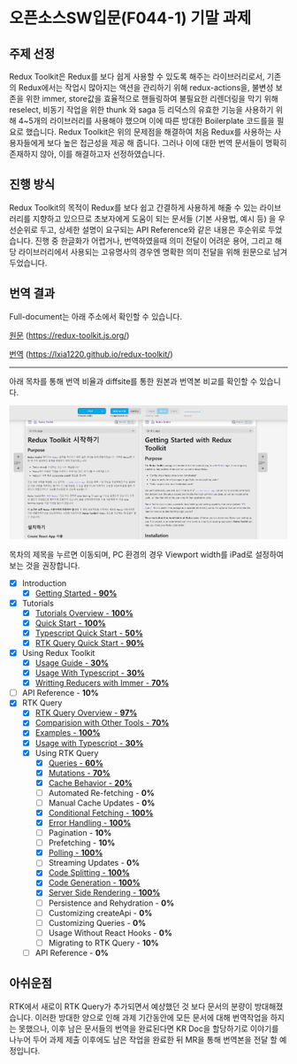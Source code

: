 # 오픈소스SW입문(F044-1) 기말 과제

## 주제 선정

Redux Toolkit은 Redux를 보다 쉽게 사용할 수 있도록 해주는 라이브러리로서, 기존의 Redux에서는 작업시 많아지는 액션을 관리하기 위해 redux-actions을, 불변성 보존을 위한 immer, store값을 효율적으로 핸들링하여 불필요한 리렌더링을 막기 위해 reselect, 비동기 작업을 위한 thunk 와 saga 등 리덕스의 유효한 기능을 사용하기 위해 4~5개의 라이브러리를 사용해야 했으며 이에 따른 방대한 Boilerplate 코드를을 필요로 했습니다. Redux Toolkit은 위의 문제점을 해결하여 처음 Redux를 사용하는 사용자들에게 보다 높은 접근성을 제공 해 줍니다. 그러나 이에 대한 번역 문서들이 명확히 존재하지 않아, 이를 해결하고자 선정하였습니다.

## 진행 방식

Redux Toolkit의 목적이 Redux를 보다 쉽고 간결하게 사용하게 해줄 수 있는 라이브러리를 지향하고 있으므로 초보자에게 도움이 되는 문서들 (기본 사용법, 예시 등) 을 우선순위로 두고, 상세한 설명이 요구되는 API Reference와 같은 내용은 후순위로 두었습니다. 진행 중 한글화가 어렵거나, 번역하였을때 의미 전달이 어려운 용어, 그리고 해당 라이브러리에서 사용되는 고유명사의 경우엔 명확한 의미 전달을 위해 원문으로 남겨두었습니다.

## 번역 결과

Full-document는 아래 주소에서 확인할 수 있습니다.

[원문](https://redux-toolkit.js.org/) (https://redux-toolkit.js.org/)

[번역](https://lxia1220.github.io/redux-toolkit/) (https://lxia1220.github.io/redux-toolkit/)

---
아래 목차를 통해 번역 비율과 diffsite를 통한 원본과 번역본 비교를 확인할 수 있습니다.

![translate_diff_image](./images/translate_diff.PNG)

목차의 제목을 누르면 이동되며, PC 환경의 경우 Viewport width를 iPad로 설정하여 보는 것을 권장합니다.

- [x] Introduction
  - [x] [Getting Started - **90%**](https://pianomister.github.io/diffsite/?url1=https%3A%2F%2Flxia1220.github.io%2Fredux-toolkit%2Fintroduction%2Fgetting-started&url2=https%3A%2F%2Fredux-toolkit.js.org%2Fintroduction%2Fgetting-started)
- [x] Tutorials
  - [x] [Tutorials Overview - **100%**](https://pianomister.github.io/diffsite/?url1=https%3A%2F%2Flxia1220.github.io%2Fredux-toolkit%2Ftutorials%2Foverview&url2=https%3A%2F%2Fredux-toolkit.js.org%2Ftutorials%2Foverview)
  - [x] [Quick Start - **100%**](https://pianomister.github.io/diffsite/?url1=https%3A%2F%2Flxia1220.github.io%2Fredux-toolkit%2Ftutorials%2Fquick-start&url2=https%3A%2F%2Fredux-toolkit.js.org%2Ftutorials%2Fquick-start)
  - [x] [Typescript Quick Start - **50%**](https://pianomister.github.io/diffsite/?url1=https%3A%2F%2Flxia1220.github.io%2Fredux-toolkit%2Ftutorials%2Ftypescript&url2=https%3A%2F%2Fredux-toolkit.js.org%2Ftutorials%2Ftypescript)
  - [x] [RTK Query Quick Start - **90%**](https://pianomister.github.io/diffsite/?url1=https%3A%2F%2Flxia1220.github.io%2Fredux-toolkit%2Ftutorials%2Frtk-query&url2=https%3A%2F%2Fredux-toolkit.js.org%2Ftutorials%2Frtk-query)
- [x] Using Redux Toolkit
    - [x] [Usage Guide - **30%**](https://pianomister.github.io/diffsite/?url1=https%3A%2F%2Flxia1220.github.io%2Fredux-toolkit%2Fusage%2Fusage-guide&url2=https%3A%2F%2Fredux-toolkit.js.org%2Fusage%2Fusage-guide)
    - [x] [Usage With Typescript - **30%**](https://pianomister.github.io/diffsite/?url1=https%3A%2F%2Flxia1220.github.io%2Fredux-toolkit%2Fusage%2Fusage-with-typescript&url2=https%3A%2F%2Fredux-toolkit.js.org%2Fusage%2Fusage-with-typescript)
    - [x] [Writting Reducers with Immer - **70%**](https://pianomister.github.io/diffsite/?url1=https%3A%2F%2Flxia1220.github.io%2Fredux-toolkit%2Fusage%2Fimmer-reducers&url2=https%3A%2F%2Fredux-toolkit.js.org%2Fusage%2Fimmer-reducers)
- [ ] API Reference - **10%**
- [x] RTK Query
  - [x] [RTK Query Overview - **97%**](https://pianomister.github.io/diffsite/?url1=https%3A%2F%2Flxia1220.github.io%2Fredux-toolkit%2Frtk-query%2Foverview&url2=https%3A%2F%2Fredux-toolkit.js.org%2Frtk-query%2Foverview)
  - [x] [Comparision with Other Tools - **70%**](https://pianomister.github.io/diffsite/?url1=https%3A%2F%2Flxia1220.github.io%2Fredux-toolkit%2Frtk-query%2Fcomparison&url2=https%3A%2F%2Fredux-toolkit.js.org%2Frtk-query%2Fcomparison)
  - [x] [Examples - **100%**](https://pianomister.github.io/diffsite/?url1=https%3A%2F%2Flxia1220.github.io%2Fredux-toolkit%2Frtk-query%2Fusage%2Fexamples&url2=https%3A%2F%2Fredux-toolkit.js.org%2Frtk-query%2Fusage%2Fexamples)
  - [x] [Usage with Typescript - **30%**](https://pianomister.github.io/diffsite/?url1=https%3A%2F%2Flxia1220.github.io%2Fredux-toolkit%2Frtk-query%2Fusage-with-typescript&url2=https%3A%2F%2Fredux-toolkit.js.org%2Frtk-query%2Fusage-with-typescript)
  - [x] Using RTK Query
    - [x] [Queries - **60%**](https://pianomister.github.io/diffsite/?url1=https%3A%2F%2Flxia1220.github.io%2Fredux-toolkit%2Frtk-query%2Fusage%2Fqueries&url2=https%3A%2F%2Fredux-toolkit.js.org%2Frtk-query%2Fusage%2Fqueries)
    - [x] [Mutations - **70%**](https://pianomister.github.io/diffsite/?url1=https%3A%2F%2Flxia1220.github.io%2Fredux-toolkit%2Frtk-query%2Fusage%2Fmutations&url2=https%3A%2F%2Fredux-toolkit.js.org%2Frtk-query%2Fusage%2Fmutations)
    - [x] [Cache Behavior - **20%**](https://pianomister.github.io/diffsite/?url1=https%3A%2F%2Flxia1220.github.io%2Fredux-toolkit%2Frtk-query%2Fusage%2Fcache-behavior&url2=https%3A%2F%2Fredux-toolkit.js.org%2Frtk-query%2Fusage%2Fcache-behavior)
    - [ ] Automated Re-fetching - **0%**
    - [ ] Manual Cache Updates - **0%**
    - [x] [Conditional Fetching - **100%**](https://pianomister.github.io/diffsite/?url1=https%3A%2F%2Flxia1220.github.io%2Fredux-toolkit%2Frtk-query%2Fusage%2Fconditional-fetching&url2=https%3A%2F%2Fredux-toolkit.js.org%2Frtk-query%2Fusage%2Fconditional-fetching)
    - [x] [Error Handling - **100%**](https://pianomister.github.io/diffsite/?url1=https%3A%2F%2Flxia1220.github.io%2Fredux-toolkit%2Frtk-query%2Fusage%2Ferror-handling&url2=https%3A%2F%2Fredux-toolkit.js.org%2Frtk-query%2Fusage%2Ferror-handling)
    - [ ] Pagination - **10%**
    - [ ] Prefetching - **10%**
    - [x] [Polling - **100%**](https://pianomister.github.io/diffsite/?url1=https%3A%2F%2Flxia1220.github.io%2Fredux-toolkit%2Frtk-query%2Fusage%2Fpolling&url2=https%3A%2F%2Fredux-toolkit.js.org%2Frtk-query%2Fusage%2Fpolling)
    - [ ] Streaming Updates - **0%**
    - [x] [Code Splitting - **100%**](https://pianomister.github.io/diffsite/?url1=https%3A%2F%2Flxia1220.github.io%2Fredux-toolkit%2Frtk-query%2Fusage%2Fcode-splitting&url2=https%3A%2F%2Fredux-toolkit.js.org%2Frtk-query%2Fusage%2Fcode-splitting)
    - [x] [Code Generation - **100%**](https://pianomister.github.io/diffsite/?url1=https%3A%2F%2Flxia1220.github.io%2Fredux-toolkit%2Frtk-query%2Fusage%2Fcode-generation&url2=https%3A%2F%2Fredux-toolkit.js.org%2Frtk-query%2Fusage%2Fcode-generation)
    - [x] [Server Side Rendering - **100%**](https://pianomister.github.io/diffsite/?url1=https%3A%2F%2Flxia1220.github.io%2Fredux-toolkit%2Frtk-query%2Fusage%2Fserver-side-rendering&url2=https%3A%2F%2Fredux-toolkit.js.org%2Frtk-query%2Fusage%2Fserver-side-rendering)
    - [ ] Persistence and Rehydration - **0%**
    - [ ] Customizing createApi - **0%**
    - [ ] Customizing Queries - **0%**
    - [ ] Usage Without React Hooks - **0%**
    - [ ] Migrating to RTK Query - **10%**
  - [ ] API Reference - **0%**

## 아쉬운점

RTK에서 새로이 RTK Query가 추가되면서 예상했던 것 보다 문서의 분량이 방대해졌습니다. 이러한 방대한 양으로 인해 과제 기간동안에 모든 문서에 대해 번역작업을 하지는 못했으나, 이후 남은 문서들의 번역을 완료된다면 KR Doc을 할당하기로 이야기를 나누어 두어 과제 제출 이후에도 남은 작업을 완료한 뒤 MR을 통해 번역본을 전달 할 예정입니다.
